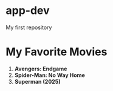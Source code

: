 # app-dev
My first repository

# My Favorite Movies
1. **Avengers: Endgame**
2. **Spider-Man: No Way Home**
3. **Superman (2025)**
